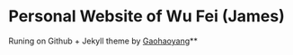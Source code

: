 # Personal Website of Wu Fei (James)

Runing on Github + Jekyll theme by [Gaohaoyang](https://github.com/Gaohaoyang/gaohaoyang.github.io)**

